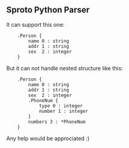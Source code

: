 Sproto Python Parser
--------------------

It can support this one:

```
    .Person {
        name 0 : string
        addr 1 : string
        sex  2 : integer
    }

```

But it can not handle nested structure like this:

```
    .Person {
        name 0 : string
        addr 1 : string
        sex  2 : integer
        .PhoneNum {
            type 0 : integer
            number 1 : integer
        }
        numbers 3 : *PhoneNum
    }

```

Any help would be approciated :)
